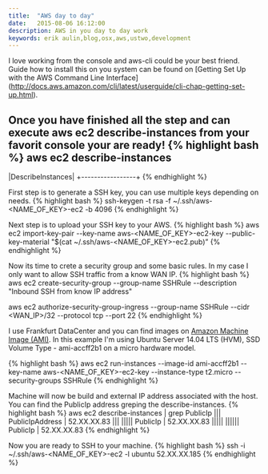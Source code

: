 ```yaml
---
title:  "AWS day to day"
date:   2015-08-06 16:12:00
description: AWS in you day to day work
keywords: erik aulin,blog,osx,aws,ustwo,development
---
```


I love working from the console and aws-cli could be your best friend.
Guide how to install this on you system can be found on [Getting Set Up with the AWS Command Line Interface] (http://docs.aws.amazon.com/cli/latest/userguide/cli-chap-getting-set-up.html).

Once you have finished all the step and can execute aws ec2 describe-instances from your favorit console your are ready!
{% highlight bash %}
aws ec2 describe-instances
-------------------
|DescribeInstances|
+-----------------+
{% endhighlight %}

First step is to generate a SSH key, you can use multiple keys depending on needs.
{% highlight bash %}
ssh-keygen -t rsa -f ~/.ssh/aws-<NAME_OF_KEY>-ec2 -b 4096
{% endhighlight %}


Next step is to upload your SSH key to your AWS.
{% highlight bash %}
aws ec2 import-key-pair --key-name aws-<NAME_OF_KEY>-ec2-key --public-key-material "$(cat ~/.ssh/aws-<NAME_OF_KEY>-ec2.pub)”
{% endhighlight %}

Now its time to crete a security group and some basic rules.
In my case I only want to allow SSH traffic from a know WAN IP.
{% highlight bash %}
aws ec2 create-security-group --group-name SSHRule --description "Inbound SSH from know IP address"

aws ec2 authorize-security-group-ingress --group-name SSHRule --cidr <WAN_IP>/32 --protocol tcp --port 22
{% endhighlight %}

I use Frankfurt DataCenter and you can find images on [Amazon Machine Image (AMI)](https://eu-central-1.console.aws.amazon.com/ec2/v2/home?region=eu-central-1#LaunchInstanceWizard:).
In this example I'm using Ubuntu Server 14.04 LTS (HVM), SSD Volume Type - ami-accff2b1 on a micro hardware model.

{% highlight bash %}
aws ec2 run-instances --image-id ami-accff2b1 --key-name aws-<NAME_OF_KEY>-ec2-key --instance-type t2.micro --security-groups SSHRule
{% endhighlight %}

Machine will now be build and external IP address associated with the host.
You can find the PublicIp address greping the describe-instances.
{% highlight bash %}
aws ec2 describe-instances | grep PublicIp
|||  PublicIpAddress       |  52.XX.XX.83                                         |||
|||||  PublicIp      |  52.XX.XX.83                                             |||||
||||||  PublicIp      |  52.XX.XX.83
{% endhighlight %}

Now you are ready to SSH to your machine.
{% highlight bash %}
ssh -i ~/.ssh/aws-<NAME_OF_KEY>-ec2 -l ubuntu 52.XX.XX.185
{% endhighlight %}
